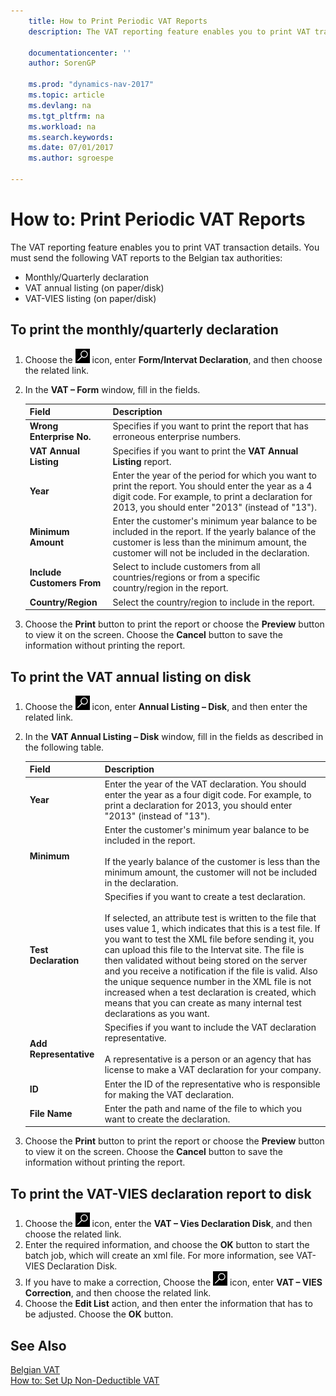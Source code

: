 ```yaml
---
    title: How to Print Periodic VAT Reports
    description: The VAT reporting feature enables you to print VAT transaction details. You must send the following VAT reports to the Belgian tax authorities:

    documentationcenter: ''
    author: SorenGP

    ms.prod: "dynamics-nav-2017"
    ms.topic: article
    ms.devlang: na
    ms.tgt_pltfrm: na
    ms.workload: na
    ms.search.keywords:
    ms.date: 07/01/2017
    ms.author: sgroespe

---
```

# How to: Print Periodic VAT Reports
The VAT reporting feature enables you to print VAT transaction details. You must send the following VAT reports to the Belgian tax authorities:  

- Monthly/Quarterly declaration  
- VAT annual listing (on paper/disk)  
- VAT-VIES listing (on paper/disk)  

## To print the monthly/quarterly declaration  

1.  Choose the ![Search for Page or Report](../../media/ui-search/search_small.png "Search for Page or Report icon") icon, enter **Form/Intervat Declaration**, and then choose the related link.  
2.  In the **VAT – Form** window, fill in the fields.  

    |Field|Description|  
    |------------------------------------|---------------------------------------|  
    |**Wrong Enterprise No.**|Specifies if you want to print the report that has erroneous enterprise numbers.|  
    |**VAT Annual Listing**|Specifies if you want to print the **VAT Annual Listing** report.|  
    |**Year**|Enter the year of the period for which you want to print the report. You should enter the year as a 4 digit code. For example, to print a declaration for 2013, you should enter "2013" (instead of "13").|  
    |**Minimum Amount**|Enter the customer's minimum year balance to be included in the report. If the yearly balance of the customer is less than the minimum amount, the customer will not be included in the declaration.|  
    |**Include Customers From**|Select to include customers from all countries/regions or from a specific country/region in the report.|  
    |**Country/Region**|Select the country/region to include in the report.|  

3.  Choose the **Print** button to print the report or choose the **Preview** button to view it on the screen. Choose the **Cancel** button to save the information without printing the report.  

## To print the VAT annual listing on disk  

1.  Choose the ![Search for Page or Report](../../media/ui-search/search_small.png "Search for Page or Report icon") icon, enter **Annual Listing – Disk**, and then enter the related link.  
2.  In the **VAT Annual Listing – Disk** window, fill in the fields as described in the following table.  

    |Field|Description|  
    |---------------------------------|---------------------------------------|  
    |**Year**|Enter the year of the VAT declaration. You should enter the year as a four digit code. For example, to print a declaration for 2013, you should enter "2013" (instead of "13").|  
    |**Minimum**|Enter the customer's minimum year balance to be included in the report.<br /><br /> If the yearly balance of the customer is less than the minimum amount, the customer will not be included in the declaration.|  
    |**Test Declaration**|Specifies if you want to create a test declaration.<br /><br /> If selected, an attribute test is written to the file that uses value 1, which indicates that this is a test file. If you want to test the XML file before sending it, you can upload this file to the Intervat site. The file is then validated without being stored on the server and you receive a notification if the file is valid. Also the unique sequence number in the XML file is not increased when a test declaration is created, which means that you can create as many internal test declarations as you want.|  
    |**Add Representative**|Specifies if you want to include the VAT declaration representative.<br /><br /> A representative is a person or an agency that has license to make a VAT declaration for your company.|  
    |**ID**|Enter the ID of the representative who is responsible for making the VAT declaration.|  
    |**File Name**|Enter the path and name of the file to which you want to create the declaration.|  

3.  Choose the **Print** button to print the report or choose the **Preview** button to view it on the screen. Choose the **Cancel** button to save the information without printing the report.  

## To print the VAT-VIES declaration report to disk  

1.  Choose the ![Search for Page or Report](../../media/ui-search/search_small.png "Search for Page or Report icon") icon, enter the **VAT – Vies Declaration Disk**, and then choose the related link.  
2.  Enter the required information, and choose the **OK** button to start the batch job, which will create an xml file. For more information, see VAT- VIES Declaration Disk.  
3.  If you have to make a correction, Choose the ![Search for Page or Report](../../media/ui-search/search_small.png "Search for Page or Report icon") icon, enter **VAT – VIES Correction**, and then choose the related link.  
4.  Choose the **Edit List** action, and then enter the information that has to be adjusted. Choose the **OK** button.  

## See Also  
 [Belgian VAT](belgian-vat.md)   
 [How to: Set Up Non-Deductible VAT](how-to-set-up-non-deductible-vat.md)
